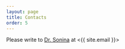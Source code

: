 ```yaml
---
layout: page
title: Contacts
order: 5
---
```


Please write to [Dr. Sonina][1] at <{{ site.email }}>

[1]: http://www.utsc.utoronto.ca/cfl/snejina-sonina "Snejina Sonina on University of Toronto Scarborough site"
